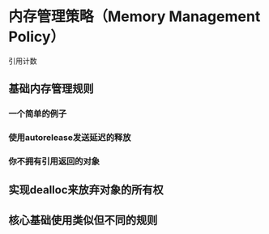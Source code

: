 # 内存管理策略（Memory Management Policy）

引用计数

## 基础内存管理规则

### 一个简单的例子

### 使用autorelease发送延迟的释放

### 你不拥有引用返回的对象

## 实现dealloc来放弃对象的所有权

## 核心基础使用类似但不同的规则



